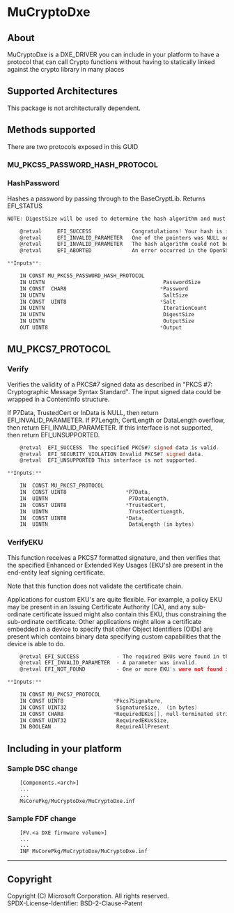 # MuCryptoDxe

## About

MuCryptoDxe is a DXE_DRIVER you can include in your platform to have a protocol that can call
Crypto functions without having to statically linked against the crypto library in many places

## Supported Architectures

This package is not architecturally dependent.

## Methods supported

There are two protocols exposed in this GUID

### MU_PKCS5_PASSWORD_HASH_PROTOCOL

### __HashPassword__

Hashes a password by passing through to the BaseCryptLib. Returns EFI_STATUS

```c
NOTE: DigestSize will be used to determine the hash algorithm and must correspond to a known hash digest size. Use standards.

    @retval     EFI_SUCCESS             Congratulations! Your hash is in the output buffer.
    @retval     EFI_INVALID_PARAMETER   One of the pointers was NULL or one of the sizes was too large.
    @retval     EFI_INVALID_PARAMETER   The hash algorithm could not be determined from the digest size.
    @retval     EFI_ABORTED             An error occurred in the OpenSSL subroutines.

**Inputs**:

    IN CONST MU_PKCS5_PASSWORD_HASH_PROTOCOL
    IN UINTN                                      PasswordSize
    IN CONST  CHAR8                              *Password
    IN UINTN                                      SaltSize
    IN CONST  UINT8                              *Salt
    IN UINTN                                      IterationCount
    IN UINTN                                      DigestSize
    IN UINTN                                      OutputSize
    OUT UINT8                                    *Output
```

## MU_PKCS7_PROTOCOL

### Verify

Verifies the validity of a PKCS#7 signed data as described in "PKCS #7: Cryptographic Message
Syntax Standard".
The input signed data could be wrapped in a ContentInfo structure.

If P7Data, TrustedCert or InData is NULL, then return EFI_INVALID_PARAMETER.
If P7Length, CertLength or DataLength overflow, then return EFI_INVALID_PARAMETER.
If this interface is not supported, then return EFI_UNSUPPORTED.

```c
    @retval  EFI_SUCCESS  The specified PKCS#7 signed data is valid.
    @retval  EFI_SECURITY_VIOLATION Invalid PKCS#7 signed data.
    @retval  EFI_UNSUPPORTED This interface is not supported.

**Inputs:**

    IN  CONST MU_PKCS7_PROTOCOL
    IN  CONST UINT8                   *P7Data,
    IN  UINTN                          P7DataLength,
    IN  CONST UINT8                   *TrustedCert,
    IN  UINTN                          TrustedCertLength,
    IN  CONST UINT8                   *Data,
    IN  UINTN                          DataLength (in bytes)
```

### VerifyEKU

This function receives a PKCS7 formatted signature, and then verifies that the specified
Enhanced or Extended Key Usages (EKU's) are present in the end-entity leaf signing certificate.

Note that this function does not validate the certificate chain.

Applications for custom EKU's are quite flexible.
For example, a policy EKU may be present in an Issuing Certificate Authority (CA), and any
sub-ordinate certificate issued might also contain this EKU, thus constraining the sub-ordinate
certificate.
Other applications might allow a certificate embedded in a device to specify that other Object
Identifiers (OIDs) are present which contains binary data specifying custom capabilities that
the device is able to do.

```c
    @retval EFI_SUCCESS            - The required EKUs were found in the signature.
    @retval EFI_INVALID_PARAMETER  - A parameter was invalid.
    @retval EFI_NOT_FOUND          - One or more EKU's were not found in the signature.

**Inputs:**

    IN CONST MU_PKCS7_PROTOCOL
    IN CONST UINT8                *Pkcs7Signature,
    IN CONST UINT32                SignatureSize,  (in bytes)
    IN CONST CHAR8                *RequiredEKUs[], null-terminated strings listing OIDs of required EKUs
    IN CONST UINT32                RequiredEKUsSize,
    IN BOOLEAN                     RequireAllPresent
```

## Including in your platform

### Sample DSC change

```inf
    [Components.<arch>]
    ...
    ...
    MsCorePkg/MuCryptoDxe/MuCryptoDxe.inf
```

### Sample FDF change

```inf
    [FV.<a DXE firmware volume>]
    ...
    ...
    INF MsCorePkg/MuCryptoDxe/MuCryptoDxe.inf
```

---

## Copyright

Copyright (C) Microsoft Corporation. All rights reserved.  
SPDX-License-Identifier: BSD-2-Clause-Patent
